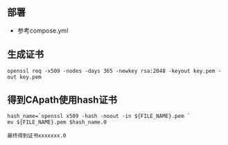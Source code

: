 ## 部署
- 参考compose.yml


## 生成证书

    openssl req -x509 -nodes -days 365 -newkey rsa:2048 -keyout key.pem -out key.pem

## 得到CApath使用hash证书

    hash_name=`openssl x509 -hash -noout -in ${FILE_NAME}.pem `  
    mv ${FILE_NAME}.pem $hash_name.0 

    最终得到证书xxxxxxx.0